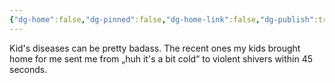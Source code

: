 ```yaml
---
{"dg-home":false,"dg-pinned":false,"dg-home-link":false,"dg-publish":true,"tags":["dgblip"],"disabled rules":["yaml-title","yaml-title-alias","file-name-heading"],"title":"philipp on mastodon @ 2023-04-08","created-date":"2023-04-08T19:40:41","id":110164891500137180,"updated-date":"2025-05-02T08:50:43","dg-path":"blips/110164891500137190.md","permalink":"/blips/110164891500137190/","dgPassFrontmatter":true}
---
```



Kid's diseases can be pretty badass. The recent ones my kids brought home for me sent me from „huh it's a bit cold“ to violent shivers within 45 seconds.



